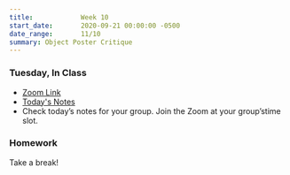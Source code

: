 ```yaml
---
title:            Week 10
start_date:       2020-09-21 00:00:00 -0500
date_range:       11/10
summary: Object Poster Critique
---
```


### Tuesday, In Class

- [Zoom Link](https://NewSchool.zoom.us/my/nikafisher)
- [Today's Notes](https://paper.dropbox.com/doc/Parsons-Week-10-Object-Posters-Critique--A_KvIZar~jpOScIwKBxCOpK8AQ-G5Zy4rZHTUtUkQZj3t6YT)
- Check today&rsquo;s notes for your group. Join the Zoom at your group&rsquo;stime slot.

### Homework
Take a break!
